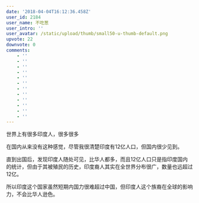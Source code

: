 ```yaml
---
date: '2018-04-04T16:12:36.458Z'
user_id: 2184
user_name: 不吃葱
user_intro: ''
user_avatar: /static/upload/thumb/small50-u-thumb-default.png
upvote: 22
downvote: 0
comments:
    - ''
    - ''
    - ''
    - ''
    - ''
    - ''
    - ''
    - ''
    - ''
    - ''
    - ''
    - ''
---
```


世界上有很多印度人，很多很多

  

在国内从来没有这种感觉，尽管我很清楚印度有12亿人口，但国内很少见到。

直到出国后，发现印度人随处可见，比华人都多，而且12亿人口只是指印度国内的统计，但由于其被殖民的历史，印度裔人其实在全世界分布很广，数量也远超过12亿。

所以印度这个国家虽然短期内国力很难超过中国，但印度人这个族裔在全球的影响力，不会比华人逊色。
